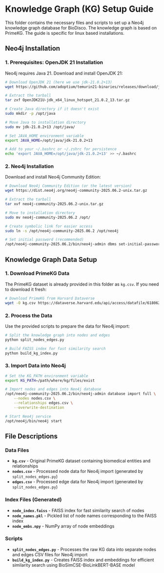 # Knowledge Graph (KG) Setup Guide

This folder contains the necessary files and scripts to set up a Neo4j knowledge graph database for BioDisco. The knowledge graph is based on PrimeKG. The guide is specific for linux based installations.

## Neo4j Installation

### 1. Prerequisites: OpenJDK 21 Installation

Neo4j requires Java 21. Download and install OpenJDK 21:

```bash
# Download OpenJDK 21 (here we use jdk-21.0.2+13)
wget https://github.com/adoptium/temurin21-binaries/releases/download/jdk-21.0.2%2B13/OpenJDK21U-jdk_x64_linux_hotspot_21.0.2_13.tar.gz

# Extract the tarball
tar zxf OpenJDK21U-jdk_x64_linux_hotspot_21.0.2_13.tar.gz

# Create Java directory if it doesn't exist
sudo mkdir -p /opt/java

# Move Java to installation directory
sudo mv jdk-21.0.2+13 /opt/java/

# Set JAVA_HOME environment variable
export JAVA_HOME=/opt/java/jdk-21.0.2+13

# Add to your ~/.bashrc or ~/.zshrc for persistence
echo 'export JAVA_HOME=/opt/java/jdk-21.0.2+13' >> ~/.bashrc
```

### 2. Neo4j Installation

Download and install Neo4j Community Edition:

```bash
# Download Neo4j Community Edition (or the latest version)
wget https://dist.neo4j.org/neo4j-community-2025.06.2-unix.tar.gz

# Extract the tarball
tar xvf neo4j-community-2025.06.2-unix.tar.gz

# Move to installation directory
sudo mv neo4j-community-2025.06.2 /opt/

# Create symbolic link for easier access
sudo ln -s /opt/neo4j-community-2025.06.2 /opt/neo4j

# Set initial password (recommended)
/opt/neo4j-community-2025.06.2/bin/neo4j-admin dbms set-initial-password your_neo4j_password
```

## Knowledge Graph Data Setup

### 1. Download PrimeKG Data

The PrimeKG dataset is already provided in this folder as `kg.csv`. If you need to download it fresh:

```bash
# Download PrimeKG from Harvard Dataverse
wget -O kg.csv https://dataverse.harvard.edu/api/access/datafile/6180620
```

### 2. Process the Data

Use the provided scripts to prepare the data for Neo4j import:

```bash
# Split the knowledge graph into nodes and edges
python split_nodes_edges.py

# Build FAISS index for fast similarity search
python build_kg_index.py
```

### 3. Import Data into Neo4j

```bash
# Set the KG_PATH environment variable
export KG_PATH=/path/where/kg/files/exist

# Import nodes and edges into Neo4j database
/opt/neo4j-community-2025.06.2/bin/neo4j-admin database import full \
    --nodes nodes.csv \
    --relationships edges.csv \
    --overwrite-destination

# Start Neo4j service
/opt/neo4j/bin/neo4j start
```

## File Descriptions

### Data Files
- **`kg.csv`** - Original PrimeKG dataset containing biomedical entities and relationships
- **`nodes.csv`** - Processed node data for Neo4j import (generated by `split_nodes_edges.py`)
- **`edges.csv`** - Processed edge data for Neo4j import (generated by `split_nodes_edges.py`)

### Index Files (Generated)
- **`node_index.faiss`** - FAISS index for fast similarity search of nodes
- **`node_names.pkl`** - Pickled list of node names corresponding to the FAISS index
- **`node_embs.npy`** - NumPy array of node embeddings

### Scripts
- **`split_nodes_edges.py`** - Processes the raw KG data into separate nodes and edges CSV files for Neo4j import
- **`build_kg_index.py`** - Creates FAISS index and embeddings for efficient similarity search using BioSimCSE-BioLinkBERT-BASE model
